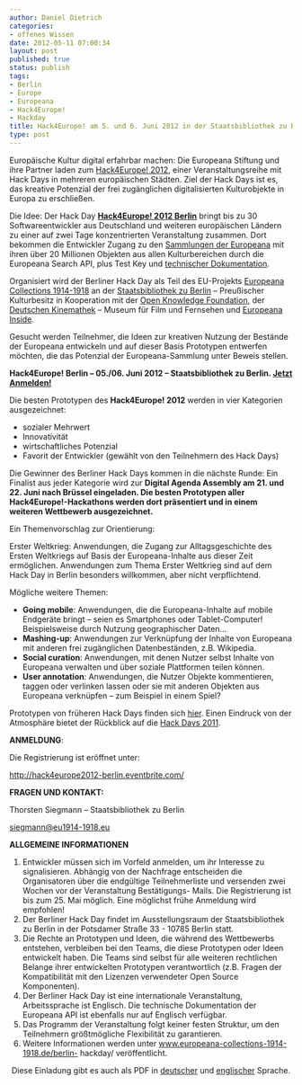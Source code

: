 ```yaml
---
author: Daniel Dietrich
categories:
- offenes Wissen
date: 2012-05-11 07:00:34
layout: post
published: true
status: publish
tags:
- Berlin
- Europe
- Europeana
- Hack4Europe!
- Hackday
title: Hack4Europe! am 5. und 6. Juni 2012 in der Staatsbibliothek zu Berlin
type: post
---
```


Europäische Kultur digital erfahrbar machen: Die Europeana Stiftung und ihre Partner laden zum [Hack4Europe! 2012](http://pro.europeana.eu/web/guest/hackathons), einer Veranstaltungsreihe mit Hack Days in mehreren europäischen Städten. Ziel der Hack Days ist es, das kreative Potenzial der frei zugänglichen digitalisierten Kulturobjekte in Europa zu erschließen.

Die Idee: Der Hack Day **[Hack4Europe! 2012 Berlin](http://www.europeana-collections-1914-1918.eu/berlin-hackday)** bringt bis zu 30 Softwareentwickler aus Deutschland und weiteren europäischen Ländern zu einer auf zwei Tage konzentrierten Veranstaltung zusammen. Dort bekommen die Entwickler Zugang zu den [Sammlungen der Europeana](http://www.europeana.eu/portal/) mit ihren über 20 Millionen Objekten aus allen Kulturbereichen durch die Europeana Search API, plus Test Key und [technischer Dokumentation](http://europeanalabs.eu/wiki/EuropeanaOpenSearchAPI).

Organisiert wird der Berliner Hack Day als Teil des EU-Projekts [Europeana Collections 1914-1918](http://www.europeana-collections-1914-1918.eu/) an der [Staatsbibliothek zu Berlin](http://staatsbibliothek-berlin.de/) – Preußischer Kulturbesitz in Kooperation mit der [Open Knowledge Foundation](http://okfn.org), der [Deutschen Kinemathek](http://www.deutsche-kinemathek.de/) – Museum für Film und Fernsehen und [Europeana Inside](http://europeanainside.eu/).

Gesucht werden Teilnehmer, die Ideen zur kreativen Nutzung der Bestände der Europeana entwickeln und auf dieser Basis Prototypen entwerfen möchten, die das Potenzial der Europeana-Sammlung unter Beweis stellen.

**Hack4Europe! Berlin – 05./06. Juni 2012 – Staatsbibliothek zu Berlin. [Jetzt Anmelden!](http://hack4europe2012-berlin.eventbrite.com/)**

Die besten Prototypen des **Hack4Europe! 2012** werden in vier Kategorien ausgezeichnet:

  * sozialer Mehrwert
  * Innovativität
  * wirtschaftliches Potenzial
  * Favorit der Entwickler (gewählt von den Teilnehmern des Hack Days)

Die Gewinner des Berliner Hack Days kommen in die nächste Runde: Ein Finalist aus jeder Kategorie wird zur **Digital Agenda Assembly am 21. und 22. Juni nach Brüssel eingeladen. Die besten Prototypen aller Hack4Europe!-Hackathons werden dort präsentiert und in einem weiteren Wettbewerb ausgezeichnet.**

Ein Themenvorschlag zur Orientierung:

Erster Weltkrieg: Anwendungen, die Zugang zur Alltagsgeschichte des Ersten Weltkriegs auf Basis der Europeana-Inhalte aus dieser Zeit ermöglichen. Anwendungen zum Thema Erster Weltkrieg sind auf dem Hack Day in Berlin besonders willkommen, aber nicht verpflichtend.

Mögliche weitere Themen:

  * **Going mobile**: Anwendungen, die die Europeana-Inhalte auf mobile Endgeräte bringt – seien es Smartphones oder Tablet-Computer! Beispielsweise durch Nutzung geographischer Daten...
  * **Mashing-up**: Anwendungen zur Verknüpfung der Inhalte von Europeana mit anderen frei zugänglichen Datenbeständen, z.B. Wikipedia.
  * **Social curation**: Anwendungen, mit denen Nutzer selbst Inhalte von Europeana verwalten und über soziale Plattformen teilen können.
  * **User annotation**: Anwendungen, die Nutzer Objekte kommentieren, taggen oder verlinken lassen oder sie mit anderen Objekten aus Europeana verknüpfen – zum Beispiel in einem Spiel?

Prototypen von früheren Hack Days finden sich [hier](http://pro.europeana.eu/web/guest/hackathon-prototypes). Einen Eindruck von der Atmosphäre bietet der Rückblick auf die [Hack Days 2011](http://dl.psnc.pl/2011/06/22/podsumowanie-hack4europe/lang-pref/en/).

**ANMELDUNG**:

Die Registrierung ist eröffnet unter:

<http://hack4europe2012-berlin.eventbrite.com/>

**FRAGEN UND KONTAKT:**

Thorsten Siegmann – Staatsbibliothek zu Berlin

siegmann@eu1914-1918.eu

**ALLGEMEINE INFORMATIONEN**

  1. Entwickler müssen sich im Vorfeld anmelden, um ihr Interesse zu signalisieren. Abhängig von der Nachfrage entscheiden die Organisatoren über die endgültige Teilnehmerliste und versenden zwei Wochen vor der Veranstaltung Bestätigungs- Mails. Die Registrierung ist bis zum 25. Mai möglich. Eine möglichst frühe Anmeldung wird empfohlen!
  2. Der Berliner Hack Day findet im Ausstellungsraum der Staatsbibliothek zu Berlin in der Potsdamer Straße 33 - 10785 Berlin statt.
  3. Die Rechte an Prototypen und Ideen, die während des Wettbewerbs entstehen, verbleiben bei den Teams, die diese Prototypen oder Ideen entwickelt haben. Die Teams sind selbst für alle weiteren rechtlichen Belange ihrer entwickelten Prototypen verantwortlich (z.B. Fragen der Kompatibilität mit den Lizenzen verwendeter Open Source Komponenten).
  4. Der Berliner Hack Day ist eine internationale Veranstaltung, Arbeitssprache ist Englisch. Die technische Dokumentation der Europeana API ist ebenfalls nur auf Englisch verfügbar.
  5. Das Programm der Veranstaltung folgt keiner festen Struktur, um den Teilnehmern größtmögliche Flexibilität zu garantieren.
  6. Weitere Informationen werden unter www.europeana-collections-1914-1918.de/berlin- hackday/ veröffentlicht.

 Diese Einladung gibt es auch als PDF in [deutscher](http://okfn.de/files/2012/05/Ankuendigung-Hack4EuropeBerlin-deutsch.pdf) und [englischer](http://okfn.de/files/2012/05/Ankuendigung-Hack4EuropeBerlin-deutsch.pdf) Sprache.